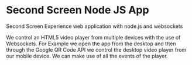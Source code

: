 Second Screen Node JS App
============

Second Screen Experience web application with node.js and websockets

We control an HTML5 video player from multiple devices with the use of Websockets.
For Example we open the app from the desktop and then through the Google QR Code API we
control the desktop video player from our mobile device.
We can make use of all the events of the player.
